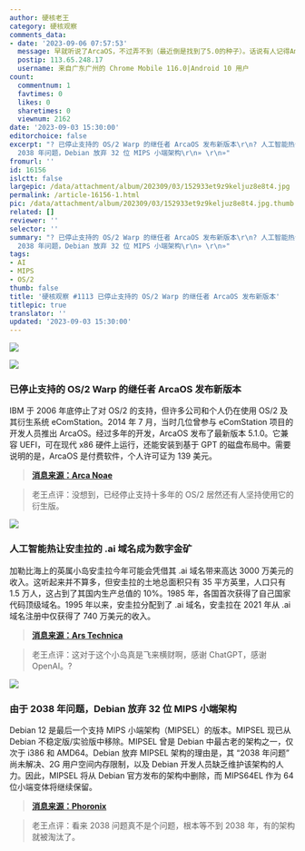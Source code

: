 ```yaml
---
author: 硬核老王
category: 硬核观察
comments_data:
- date: '2023-09-06 07:57:53'
  message: 早就听说了ArcaOS，不过弄不到（最近倒是找到了5.0的种子）。话说有人记得AmigaOS吗？
  postip: 113.65.248.17
  username: 来自广东广州的 Chrome Mobile 116.0|Android 10 用户
count:
  commentnum: 1
  favtimes: 0
  likes: 0
  sharetimes: 0
  viewnum: 2162
date: '2023-09-03 15:30:00'
editorchoice: false
excerpt: "? 已停止支持的 OS/2 Warp 的继任者 ArcaOS 发布新版本\r\n? 人工智能热让安圭拉的 .ai 域名成为数字金矿\r\n? 由于
  2038 年问题，Debian 放弃 32 位 MIPS 小端架构\r\n» \r\n»"
fromurl: ''
id: 16156
islctt: false
largepic: /data/attachment/album/202309/03/152933et9z9keljuz8e8t4.jpg
permalink: /article-16156-1.html
pic: /data/attachment/album/202309/03/152933et9z9keljuz8e8t4.jpg.thumb.jpg
related: []
reviewer: ''
selector: ''
summary: "? 已停止支持的 OS/2 Warp 的继任者 ArcaOS 发布新版本\r\n? 人工智能热让安圭拉的 .ai 域名成为数字金矿\r\n? 由于
  2038 年问题，Debian 放弃 32 位 MIPS 小端架构\r\n» \r\n»"
tags:
- AI
- MIPS
- OS/2
thumb: false
title: '硬核观察 #1113 已停止支持的 OS/2 Warp 的继任者 ArcaOS 发布新版本'
titlepic: true
translator: ''
updated: '2023-09-03 15:30:00'
---
```


![](/data/attachment/album/202309/03/152933et9z9keljuz8e8t4.jpg)


![](/data/attachment/album/202309/03/152946hvtyysea7e4vzjet.jpg)


### 已停止支持的 OS/2 Warp 的继任者 ArcaOS 发布新版本


IBM 于 2006 年底停止了对 OS/2 的支持，但许多公司和个人仍在使用 OS/2 及其衍生系统 eComStation。2014 年 7 月，当时几位曾参与 eComStation 项目的开发人员推出 ArcaOS。经过多年的开发，ArcaOS 发布了最新版本 5.1.0。它兼容 UEFI，可在现代 x86 硬件上运行，还能安装到基于 GPT 的磁盘布局中。需要说明的是，ArcaOS 是付费软件，个人许可证为 139 美元。



> 
> **[消息来源：Arca Noae](https://www.arcanoae.com/arcaos-5-1-0-now-available/)**
> 
> 
> 



> 
> 老王点评：没想到，已经停止支持十多年的 OS/2 居然还有人坚持使用它的衍生版。
> 
> 
> 


![](/data/attachment/album/202309/03/153000td3ddkznxdnnnitn.jpg)


### 人工智能热让安圭拉的 .ai 域名成为数字金矿


加勒比海上的英属小岛安圭拉今年可能会凭借其 .ai 域名带来高达 3000 万美元的收入。这听起来并不算多，但安圭拉的土地总面积只有 35 平方英里，人口只有 1.5 万人，这占到了其国内生产总值的 10%。1985 年，各国首次获得了自己国家代码顶级域名。1995 年以来，安圭拉分配到了 .ai 域名，安圭拉在 2021 年从 .ai 域名注册中仅获得了 740 万美元的收入。



> 
> **[消息来源：Ars Technica](https://arstechnica.com/information-technology/2023/08/ai-fever-turns-anguillas-ai-domain-into-a-digital-gold-mine/)**
> 
> 
> 



> 
> 老王点评：这对于这个小岛真是飞来横财啊，感谢 ChatGPT，感谢 OpenAI。?
> 
> 
> 


![](/data/attachment/album/202309/03/153015gk22zk8wwgztszew.jpg)


### 由于 2038 年问题，Debian 放弃 32 位 MIPS 小端架构


Debian 12 是最后一个支持 MIPS 小端架构（MIPSEL）的版本。MIPSEL 现已从 Debian 不稳定版/实验版中移除。MIPSEL 曾是 Debian 中最古老的架构之一，仅次于 i386 和 AMD64。Debian 放弃 MIPSEL 架构的理由是，其 “2038 年问题” 尚未解决、2G 用户空间内存限制，以及 Debian 开发人员缺乏维护该架构的人力。因此，MIPSEL 将从 Debian 官方发布的架构中删除，而 MIPS64EL 作为 64 位小端变体将继续保留。



> 
> **[消息来源：Phoronix](https://www.phoronix.com/news/Debian-Dropping-MIPSEL)**
> 
> 
> 



> 
> 老王点评：看来 2038 问题真不是个问题，根本等不到 2038 年，有的架构就被淘汰了。
> 
> 
>
